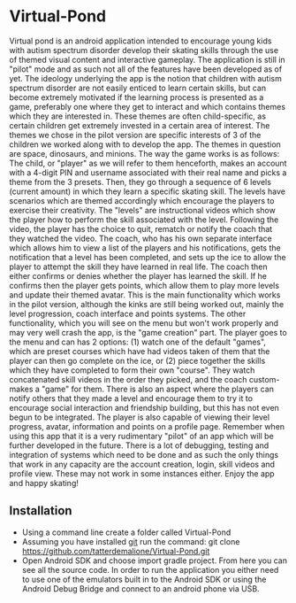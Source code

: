 # Virtual-Pond

  Virtual pond is an android application intended to encourage young kids with autism spectrum disorder develop their skating skills through the use of themed visual content and interactive gameplay. The application is still in "pilot" mode and as such not all of the features have been developed as of yet.
  The ideology underlying the app is the notion that children with autism spectrum disorder are not easily enticed to learn certain skills, but can become extremely motivated if the learning process is presented as a game, preferably one where they get to interact and which contains themes which they are interested in. These themes are often child-specific, as certain children get extremely invested in a certain area of interest. The themes we chose in the pilot version are specific interests of 3 of the children we worked along with to develop the app. The themes in question are space, dinosaurs, and minions. 
	The way the game works is as follows: The child, or "player" as we will refer to them henceforth, makes an account with a 4-digit PIN and username associated with their real name and picks a theme from the 3 presets. Then, they go through a sequence of 6 levels (current amount) in which they learn a specific skating skill. The levels have scenarios which are themed accordingly which encourage the players to exercise their creativity. The "levels" are instructional videos which show the player how to perform the skill associated with the level. Following the video, the player has the choice to quit, rematch or notify the coach that they watched the video. The coach, who has his own separate interface which allows him to view a list of the players and his notifications, gets the notification that a level has been completed, and sets up the ice to allow the player to attempt the skill they have learned in real life. The coach then either confirms or denies whether the player has learned the skill. If he confirms then the player gets points, which allow them to play more levels and update their themed avatar. This is the main functionality which works in the pilot version, although the kinks are still being worked out, mainly the level progression, coach interface and points systems.
	The other functionality, which you will see on the menu but won't work properly and may very well crash the app, is the "game creation" part. The player goes to the menu and can has 2 options: (1) watch one of the default "games", which are preset courses which have had videos taken of them that the player can then go complete on the ice, or (2) piece together the skills which they have completed to form their own "course". They watch concatenated skill videos in the order they picked, and the coach custom-makes a "game" for them. There is also an aspect where the players can notify others that they made a level and encourage them to try it to encourage social interaction and friendship building, but this has not even begun to be integrated. 
	The player is also capable of viewing their level progress, avatar, information and points on a profile page.
	Remember when using this app that it is a very rudimentary "pilot" of an app which will be further developed in the future. There is a lot of debugging, testing and integration of systems which need to be done and as such the only things that work in any capacity are the account creation, login, skill videos and profile view. These may not work in some instances either. 
	Enjoy the app and happy skating!

## Installation
- Using a command line create a folder called Virtual-Pond
- Assuming you have installed [git](https://git-scm.com/downloads) run the command:
git clone https://github.com/tatterdemalione/Virtual-Pond.git
- Open Android SDK and choose import gradle project.  From here you can see all the source code.  In order to run the application you either need to use one of the emulators built in to the Android SDK or using the Android Debug Bridge and connect to an android phone via USB.  




